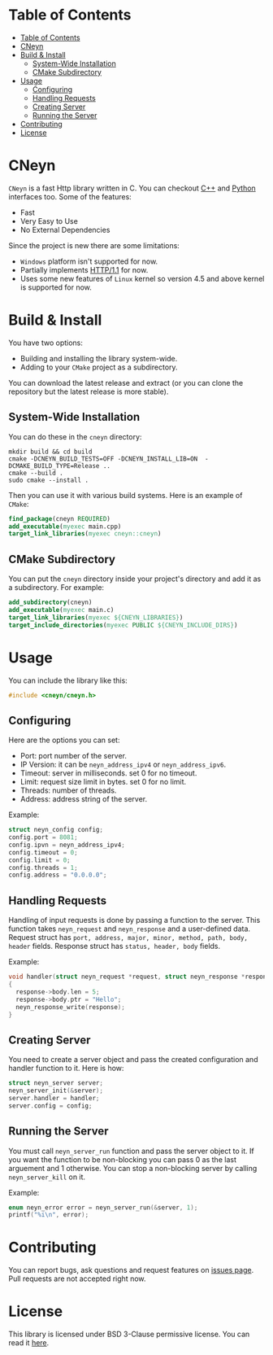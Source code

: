 # Table of Contents
- [Table of Contents](#table-of-contents)
- [CNeyn](#cneyn)
- [Build & Install](#build--install)
  - [System-Wide Installation](#system-wide-installation)
  - [CMake Subdirectory](#cmake-subdirectory)
- [Usage](#usage)
  - [Configuring](#configuring)
  - [Handling Requests](#handling-requests)
  - [Creating Server](#creating-server)
  - [Running the Server](#running-the-server)
- [Contributing](#contributing)
- [License](#license)

# CNeyn
```CNeyn``` is a fast Http library written in C. You can checkout [C++](https://github.com/Neyn/neynxx) and [Python](https://github.com/Neyn/neynpy) interfaces too. Some of the features:

+ Fast
+ Very Easy to Use
+ No External Dependencies

Since the project is new there are some limitations:

+ ```Windows``` platform isn't supported for now.
+ Partially implements [HTTP/1.1](https://tools.ietf.org/html/rfc7230) for now.
+ Uses some new features of ```Linux``` kernel so version 4.5 and above kernel is supported for now.

# Build & Install
You have two options:
+ Building and installing the library system-wide.
+ Adding to your ```CMake``` project as a subdirectory.

You can download the latest release and extract (or you can clone the repository but the latest release is more stable).

## System-Wide Installation
You can do these in the ```cneyn``` directory:

``` shell
mkdir build && cd build
cmake -DCNEYN_BUILD_TESTS=OFF -DCNEYN_INSTALL_LIB=ON  -DCMAKE_BUILD_TYPE=Release ..
cmake --build .
sudo cmake --install .
```

Then you can use it with various build systems. Here is an example of ```CMake```:

``` cmake
find_package(cneyn REQUIRED)
add_executable(myexec main.cpp)
target_link_libraries(myexec cneyn::cneyn)
```

## CMake Subdirectory
You can put the ```cneyn``` directory inside your project's directory and add it as a subdirectory. For example:

``` cmake
add_subdirectory(cneyn)
add_executable(myexec main.c)
target_link_libraries(myexec ${CNEYN_LIBRARIES})
target_include_directories(myexec PUBLIC ${CNEYN_INCLUDE_DIRS})
```

# Usage
You can include the library like this:

``` c
#include <cneyn/cneyn.h>
```

## Configuring
Here are the options you can set:

+ Port: port number of the server.
+ IP Version: it can be ```neyn_address_ipv4``` or ```neyn_address_ipv6```.
+ Timeout: server in milliseconds. set 0 for no timeout.
+ Limit: request size limit in bytes. set 0 for no limit.
+ Threads: number of threads.
+ Address: address string of the server.

Example:

``` c
struct neyn_config config;
config.port = 8081;
config.ipvn = neyn_address_ipv4;
config.timeout = 0;
config.limit = 0;
config.threads = 1;
config.address = "0.0.0.0";
```

## Handling Requests
Handling of input requests is done by passing a function to the server. This function takes ```neyn_request``` and ```neyn_response``` and a user-defined data. Request struct has ```port, address, major, minor, method, path, body, header``` fields. Response struct has ```status, header, body``` fields.

Example:

``` c
void handler(struct neyn_request *request, struct neyn_response *response, void *data)
{
  response->body.len = 5;
  response->body.ptr = "Hello";
  neyn_response_write(response);
}
```

## Creating Server
You need to create a server object and pass the created configuration and handler function to it. Here is how:

``` c
struct neyn_server server;
neyn_server_init(&server);
server.handler = handler;
server.config = config;
```

## Running the Server
You must call ```neyn_server_run``` function and pass the server object to it. If you want the function to be non-blocking you can pass 0 as the last arguement and 1 otherwise. You can stop a non-blocking server by calling ```neyn_server_kill``` on it. 

Example:
``` c
enum neyn_error error = neyn_server_run(&server, 1);
printf("%i\n", error);
```

# Contributing
You can report bugs, ask questions and request features on [issues page](../../issues). Pull requests are not accepted right now.

# License
This library is licensed under BSD 3-Clause permissive license. You can read it [here](LICENSE).